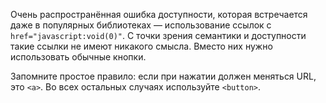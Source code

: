 Очень распространённая ошибка доступности, которая встречается даже в популярных библиотеках — использование ссылок с `href="javascript:void(0)"`. С точки зрения семантики и доступности такие ссылки не имеют никакого смысла. Вместо них нужно использовать обычные кнопки.

Запомните простое правило: если при нажатии должен меняться URL, это `<a>`. Во всех остальных случаях используйте `<button>`.
